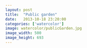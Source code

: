 ```yaml
---
layout: post
title:  "Public garden"
date:   2013-10-18 23:20:00
categories: ['watercolor']
image: watercolor/publicGarden.jpg
image_width: 500
image_height: 693
---
```


